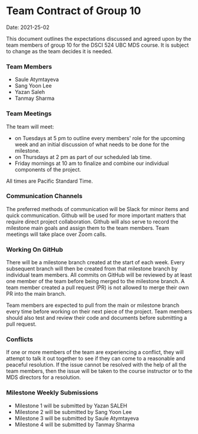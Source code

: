 Team Contract of Group 10
=========================
 Date: 2021-25-02


This document outlines the expectations discussed and agreed upon by the team members of group 10 for the DSCI 524 UBC MDS course. It is subject to change as the team decides it is needed.

### Team Members

- Saule Atymtayeva
- Sang Yoon Lee
- Yazan Saleh
- Tanmay Sharma


### Team Meetings

The team will meet:

- on Tuesdays at 5 pm to outline every members' role for the upcoming week and an initial discussion of what needs to be done for the milestone.
- on Thursdays at 2 pm as part of our scheduled lab time.
- Friday mornings at 10 am to finalize and combine our individual components of the project.

All times are Pacific Standard Time.


### Communication Channels

The preferred methods of communication will be Slack for minor items and quick communication. Github will be used for more important matters that require direct project collaboration. Github will also serve to record the milestone main goals and assign them to the team members. Team meetings will take place over Zoom calls.

### Working On GitHub

There will be a milestone branch created at the start of each week. Every subsequent branch will then be created from that milestone branch by individual team members. All commits on GitHub will be reviewed by at least one member of the team before being merged to the milestone branch. A team member created a pull request (PR) is not allowed to merge their own PR into the main branch.

Team members are expected to pull from the main or milestone branch every time before working on their next piece of the project. Team members should also test and review their code and documents before submitting a pull request.


### Conflicts

If one or more members of the team are experiencing a conflict, they will attempt to talk it out together to see if they can come to a reasonable and peaceful resolution. If the issue cannot be resolved with the help of all the team members, then the issue will be taken to the course instructor or to the MDS directors for a resolution.


### Milestone Weekly Submissions

- Milestone 1 will be submitted by Yazan SALEH
- Milestone 2 will be submitted by Sang Yoon Lee
- Milestone 3 will be submitted by Saule Atymtayeva
- Milestone 4 will be submitted by Tanmay Sharma